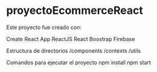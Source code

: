 # proyectoEcommerceReact

Este proyecto fue creado con:

Create React App
ReactJS
React Boostrap
Firebase

Estructura de directorios
/components
/contexts
/utils


Comandos para ejecutar el proyecto
npm install
npm start
